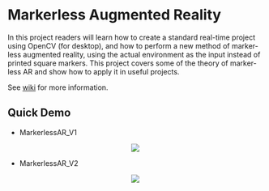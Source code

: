 # Markerless Augmented Reality

In this project readers will learn how to create a standard real-time project using OpenCV (for desktop), and how to perform a new method of marker-less augmented reality, using the actual environment as the input instead of printed square markers. This project covers some of the theory of marker-less AR and show how to apply it in useful projects.

See [wiki](https://github.com/ahmetozlu/open_source_markerless_augmented_reality/wiki/Markerless-Augmented-Reality-Tutorial) for more information.

## Quick Demo

- MarkerlessAR_V1

<p align="center">
  <img src="https://user-images.githubusercontent.com/22610163/30681274-685c38c8-9ead-11e7-85c1-d186fa3d8af8.gif">
</p>

- MarkerlessAR_V2

<p align="center">
  <img src="https://user-images.githubusercontent.com/22610163/30681326-a2b8fdda-9ead-11e7-8db0-319397c5e6c8.gif">
</p>
